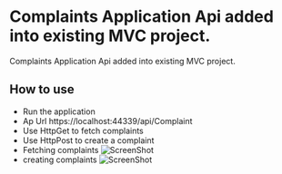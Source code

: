 # Complaints Application Api added into existing MVC project.

Complaints Application Api added into existing MVC project.

## How to use

* Run the application
* Ap Url https://localhost:44339/api/Complaint
* Use HttpGet to fetch complaints
* Use HttpPost to create a complaint
* Fetching complaints
![ScreenShot](https://raw.github.com/qamarhussain/AllCoreInOne/master/ComplaintApiSample/complaint-get.PNG)
* creating complaints
![ScreenShot](https://raw.github.com/qamarhussain/AllCoreInOne/master/ComplaintApiSample/Complaint-post.PNG)
